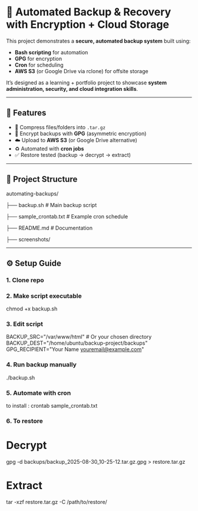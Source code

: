 # 🔐 Automated Backup & Recovery with Encryption + Cloud Storage

This project demonstrates a **secure, automated backup system** built using:
- **Bash scripting** for automation
- **GPG** for encryption
- **Cron** for scheduling
- **AWS S3** (or Google Drive via rclone) for offsite storage

It’s designed as a learning + portfolio project to showcase **system administration, security, and cloud integration skills**.

---

## 🚀 Features
- 📂 Compress files/folders into `.tar.gz`
- 🔑 Encrypt backups with **GPG** (asymmetric encryption)
- ☁️ Upload to **AWS S3** (or Google Drive alternative)
- ♻️ Automated with **cron jobs**
- ✅ Restore tested (backup → decrypt → extract)

---

## 📂 Project Structure
automating-backups/

├── backup.sh # Main backup script

├── sample_crontab.txt # Example cron schedule

├── README.md # Documentation

├── screenshots/


---

## ⚙️ Setup Guide

### 1. Clone repo
### 2. Make script executable
chmod +x backup.sh
### 3. Edit script
BACKUP_SRC="/var/www/html"   # Or your chosen directory
BACKUP_DEST="/home/ubuntu/backup-project/backups"
GPG_RECIPIENT="Your Name <youremail@example.com>"
### 4. Run backup manually
./backup.sh
### 5. Automate with cron
to install : 
    crontab sample_crontab.txt
### 6. To restore
# Decrypt
gpg -d backups/backup_2025-08-30_10-25-12.tar.gz.gpg > restore.tar.gz

# Extract
tar -xzf restore.tar.gz -C /path/to/restore/

